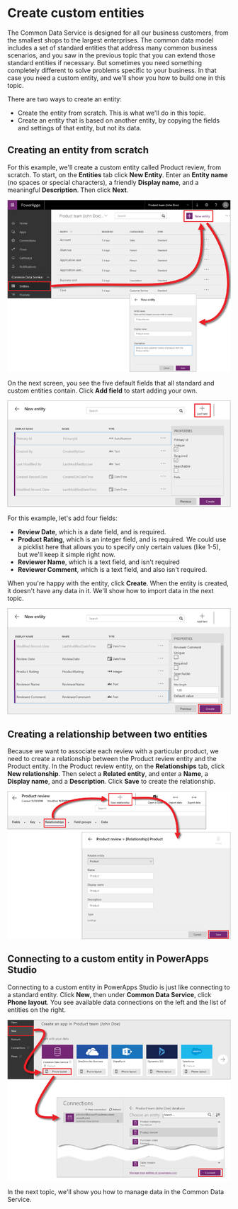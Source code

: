 <properties
   pageTitle="Create custom entities | Microsoft PowerApps"
   description="Extend the common data model with custom entities"
   services=""
   suite="powerapps"
   documentationCenter="na"
   authors="mgblythe"
   manager="anneta"
   editor=""
   tags=""
   featuredVideoId=""
   courseDuration="5m"/>

<tags
   ms.service="powerapps"
   ms.devlang="na"
   ms.topic="get-started-article"
   ms.tgt_pltfrm="na"
   ms.workload="na"
   ms.date="11/18/2016"
   ms.author="mblythe"/>

# Create custom entities
The Common Data Service is designed for all our business customers, from the smallest shops to the largest enterprises. The common data model includes a set of standard entities that address many common business scenarios, and you saw in the previous topic that you can extend those standard entities if necessary. But sometimes you need something completely different to solve problems specific to your business. In that case you need a custom entity, and we'll show you how to build one in this topic.

There are two ways to create an entity:

- Create the entity from scratch. This is what we'll do in this topic.
- Create an entity that is based on another entity, by copying the fields and settings of that entity, but not its data.


## Creating an entity from scratch
For this example, we'll create a custom entity called Product review, from scratch. To start, on the **Entities** tab click **New Entity**. Enter an **Entity name** (no spaces or special characters), a friendly **Display name**, and a meaningful **Description**. Then click **Next**.

![New entity](./media/learning-common-data-service-custom-entities/new-entity.png)

On the next screen, you see the five default fields that all standard and custom entities contain. Click **Add field** to start adding your own.

![Default entity fields](./media/learning-common-data-service-custom-entities/default-fields.png)

For this example, let's add four fields:

- **Review Date**, which is a date field, and is required.
- **Product Rating**, which is an integer field, and is required. We could use a picklist here that allows you to specify only certain values (like 1-5), but we'll keep it simple right now.
- **Reviewer Name**, which is a text field, and isn't required
- **Reviewer Comment**, which is a text field, and also isn't required. 

When you're happy with the entity, click **Create**. When the entity is created, it doesn't have any data in it. We'll show how to import data in the next topic.

![Custom entity fields](./media/learning-common-data-service-custom-entities/custom-fields.png)


## Creating a relationship between two entities
Because we want to associate each review with a particular product, we need to create a relationship between the Product review entity and the Product entity. In the Product review entity, on the **Relationships** tab, click **New relationship**. Then select a **Related entity**, and enter a **Name**, a **Display name**, and a **Description**. Click **Save** to create the relationship.

![Create relationship between entities](./media/learning-common-data-service-custom-entities/create-entity-relationship.png)


## Connecting to a custom entity in PowerApps Studio
Connecting to a custom entity in PowerApps Studio is just like connecting to a standard entity. Click **New**, then under **Common Data Service**, click **Phone layout**. You see available data connections on the left and the list of entities on the right.

![Connect to entity in PowerApps Studio](./media/learning-common-data-service-custom-entities/connect-to-custom-entity.png)

In the next topic, we'll show you how to manage data in the Common Data Service.